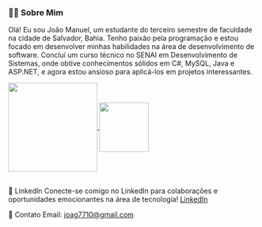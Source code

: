 ### 👨‍💻 Sobre Mim
Olá! Eu sou João Manuel, um estudante do terceiro semestre de faculdade na cidade de Salvador, Bahia. Tenho paixão pela programação e estou focado em desenvolver minhas habilidades na área de desenvolvimento de software. Concluí um curso técnico no SENAI em Desenvolvimento de Sistemas, onde obtive conhecimentos sólidos em C#, MySQL, Java e ASP.NET, e agora estou ansioso para aplicá-los em projetos interessantes.

<a href="https://github.com/JoaoSilvaDeveloper/github-readme-stats">
  <img height=180 align="center" src="https://github-readme-stats.vercel.app/api?username=JoaoSilvaDeveloper" />
</a>
<a href="https://github.com/JoaoSilvaDeveloper/convoychat">
  <img height=100 align="center" src="https://github-readme-stats.vercel.app/api/top-langs?username=JoaoSilvaDeveloper&layout=compact&langs_count=8&card_width=120" />
</a>

##

🔗 LinkedIn
Conecte-se comigo no LinkedIn para colaborações e oportunidades emocionantes na área de tecnologia!
[LinkedIn](https://www.linkedin.com/in/joão-manuel-silva-cunha-459b162b7/)

📧 Contato
Email: joag7710@gmail.com

